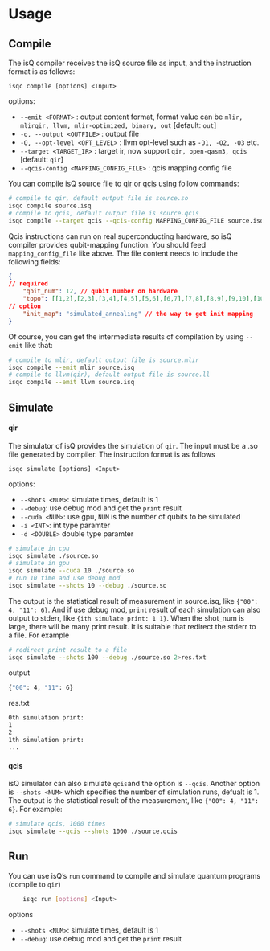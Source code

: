 Usage
=======================


Compile
-------------------------

The isQ compiler receives the isQ source file as input, and the instruction format is as follows:

    isqc compile [options] <Input>

options:

* `--emit <FORMAT>` : output content format, format value can be `mlir, mlirqir, llvm, mlir-optimized, binary, out` \[default: `out`\]
* `-o, --output <OUTFILE>` : output file
* `-O, --opt-level <OPT_LEVEL>` : llvm opt-level such as `-O1, -O2, -O3` etc.
* `--target <TARGET_IR>` : target ir, now support `qir, open-qasm3, qcis` \[default: `qir`\]
* `--qcis-config <MAPPING_CONFIG_FILE>` : qcis mapping config file

You can compile isQ source file to [qir](https://github.com/qir-alliance/qir-spec) or [qcis](https://quantumcomputer.ac.cn/UserBook.html) using follow commands:

```bash
# compile to qir, default output file is source.so
isqc compile source.isq
# compile to qcis, default output file is source.qcis
isqc compile --target qcis --qcis-config MAPPING_CONFIG_FILE source.isq
```

Qcis instructions can run on real superconducting hardware, so isQ compiler provides qubit-mapping function. You should feed `mapping_config_file` like above. The file content needs to include the following fields:

```json
{
// required
    "qbit_num": 12, // qubit number on hardware
    "topo": [[1,2],[2,3],[3,4],[4,5],[5,6],[6,7],[7,8],[8,9],[9,10],[10,11],[11,12]], // topology of hardware
// option 
    "init_map": "simulated_annealing" // the way to get init mapping
}

```

Of course, you can get the intermediate results of compilation by using `--emit` like that:

```bash
# compile to mlir, default output file is source.mlir
isqc compile --emit mlir source.isq
# compile to llvm(qir), default output file is source.ll
isqc compile --emit llvm source.isq
```

Simulate
------------------

#### qir

The simulator of isQ provides the simulation of `qir`. The input must be a .so file generated by compiler.  The instruction format is as follows

	isqc simulate [options] <Input>

options:

* `--shots <NUM>`: simulate times, default is 1
* `--debug`: use debug mod and get the `print` result
* `--cuda <NUM>`: use gpu, `NUM` is the number of qubits to be simulated
* `-i <INT>`: int type paramter
* `-d <DOUBLE>` double type paramter
```bash
# simulate in cpu
isqc simulate ./source.so
# simulate in gpu
isqc simulate --cuda 10 ./source.so
# run 10 time and use debug mod
isqc simulate --shots 10 --debug ./source.so
```

The output is the statistical result of measurement in source.isq, like `{"00": 4, "11": 6}`.  And if use debug mod, `print` result of each simulation can also output to stderr, like `{ith simulate print: 1 1}`. When the shot_num is large, there will be many print result. It is suitable that redirect the stderr to a file. For example

```bash
# redirect print result to a file
isqc simulate --shots 100 --debug ./source.so 2>res.txt
```
output
```bash
{"00": 4, "11": 6}
```
res.txt
```bash
0th simulation print:
1
2
1th simulation print:
...
```


#### qcis

isQ simulator can also simulate `qcis`and the option is `--qcis`. Another option is `--shots <NUM>` which specifies the number of simulation runs, defualt is 1. The output is the statistical result of the measurement, like `{"00": 4, "11": 6}`. For example:

```bash
# simulate qcis, 1000 times
isqc simulate --qcis --shots 1000 ./source.qcis
```


Run
-------------------------

You can use isQ’s `run` command to compile and simulate quantum programs (compile to `qir`) 
```bash
	isqc run [options] <Input>
```

options

* `--shots <NUM>`: simulate times, default is 1
* `--debug`: use debug mod and get the `print` result

<script type="text/javascript" id="MathJax-script" async
  src="https://cdnjs.cloudflare.com/ajax/libs/mathjax/3.0.0/es5/tex-mml-chtml.js">
</script>
<script>
MathJax = {
  tex: {
    inlineMath: [['$', '$'], ['\\(', '\\)']]
  }
};
</script>
<script id="MathJax-script" async
  src="https://cdn.jsdelivr.net/npm/mathjax@3/es5/tex-chtml.js">
</script>